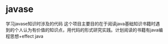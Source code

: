 # javase
学习javase知识时涉及的代码
这个项目主要目的在于阅读java基础知识书籍时遇到的个人认为有价值的知识点，用代码的形式研究实践。计划阅读的书籍有java编程思想+effect java

